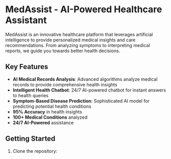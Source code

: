 # MedAssist - AI-Powered Healthcare Assistant

MedAssist is an innovative healthcare platform that leverages artificial intelligence to provide personalized medical insights and care recommendations. From analyzing symptoms to interpreting medical reports, we guide you towards better health decisions.

## Key Features

- **AI Medical Records Analysis**: Advanced algorithms analyze medical records to provide comprehensive health insights
- **Intelligent Health Chatbot**: 24/7 AI-powered chatbot for instant answers to health queries
- **Symptom-Based Disease Prediction**: Sophisticated AI model for predicting potential health conditions
- **95% Accuracy** in health insights
- **100+ Medical Conditions** analyzed
- **24/7 AI-Powered** assistance

## Getting Started

1. Clone the repository:
